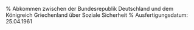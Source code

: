 % Abkommen zwischen der Bundesrepublik Deutschland und dem Königreich Griechenland über Soziale Sicherheit
% Ausfertigungsdatum: 25.04.1961
 